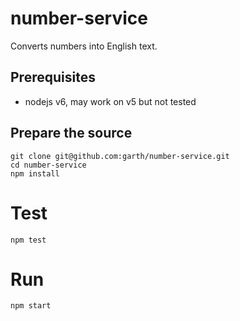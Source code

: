 # number-service

Converts numbers into English text.

## Prerequisites

* nodejs v6, may work on v5 but not tested

## Prepare the source

```
git clone git@github.com:garth/number-service.git
cd number-service
npm install
```

# Test

```
npm test
```

# Run

```
npm start
```
